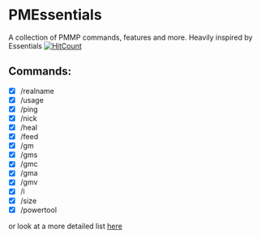 # PMEssentials
A collection of PMMP commands, features and more. Heavily inspired by Essentials
[![HitCount](http://hits.dwyl.io/pmessentials/PMEssentials.svg)](http://hits.dwyl.io/pmessentials/PMEssentials)

## Commands:
- [x] /realname
- [x] /usage
- [x] /ping
- [x] /nick
- [x] /heal
- [x] /feed  
- [x] /gm 
- [x] /gms
- [x] /gmc
- [x] /gma
- [x] /gmv
- [x] /i
- [x] /size
- [x] /powertool

or look at a more detailed list [here](https://github.com/pmessentials/PMEssentials/wiki/Commands)
